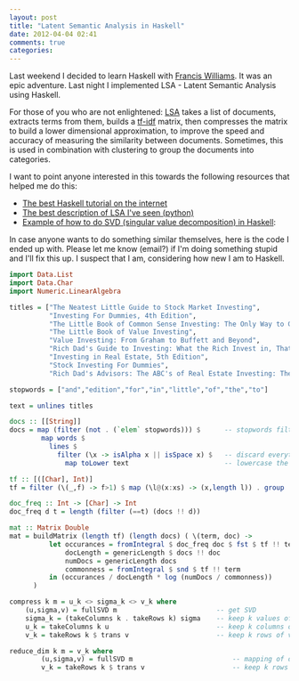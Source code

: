 ```yaml
---
layout: post
title: "Latent Semantic Analysis in Haskell"
date: 2012-04-04 02:41
comments: true
categories: 
---
```



Last weekend I decided to learn Haskell with [Francis Williams](http://fwilliams.org/). It was an epic adventure. Last night I implemented LSA - Latent Semantic Analysis using Haskell.

For those of you who are not enlightened: [LSA](http://en.wikipedia.org/wiki/Latent_semantic_analysis) takes a list of documents, extracts terms from them, builds a [tf-idf](http://en.wikipedia.org/wiki/Tfidf) matrix, then compresses the matrix to build a lower dimensional approximation, to improve the speed and accuracy of measuring the similarity between documents. Sometimes, this is used in combination with clustering to group the documents into categories.

I want to point anyone interested in this towards the following resources that helped me do this:

- [The best Haskell tutorial on the internet](http://learnyouahaskell.com/)
- [The best description of LSA I've seen (python)](http://www.puffinwarellc.com/index.php/news-and-articles/articles/33-latent-semantic-analysis-tutorial.html)
- [Example of how to do SVD (singular value decomposition) in Haskell](http://journal.batard.info/post/2009/04/08/svd-fun-profit): 

In case anyone wants to do something similar themselves, here is the code I ended up with. Please let me know (email?) if I'm doing something stupid and I'll fix this up. I suspect that I am, considering how new I am to Haskell.

``` haskell
import Data.List
import Data.Char
import Numeric.LinearAlgebra

titles = ["The Neatest Little Guide to Stock Market Investing",
          "Investing For Dummies, 4th Edition",
          "The Little Book of Common Sense Investing: The Only Way to Guarantee Your Fair Share of Stock Market Returns",
          "The Little Book of Value Investing",
          "Value Investing: From Graham to Buffett and Beyond",
          "Rich Dad's Guide to Investing: What the Rich Invest in, That the Poor and the Middle Class Do Not!",
          "Investing in Real Estate, 5th Edition",
          "Stock Investing For Dummies",
          "Rich Dad's Advisors: The ABC's of Real Estate Investing: The Secrets of Finding Hidden Profits Most Investors Miss" ]

stopwords = ["and","edition","for","in","little","of","the","to"]

text = unlines titles

docs :: [[String]]
docs = map (filter (not . (`elem` stopwords))) $      -- stopwords filter
        map words $
          lines $
            filter (\x -> isAlpha x || isSpace x) $   -- discard everything except alpha and space characters
              map toLower text                        -- lowercase the input

tf :: [([Char], Int)]
tf = filter (\(_,f) -> f>1) $ map (\l@(x:xs) -> (x,length l)) . group . sort $ concat docs -- remove words that appear only once

doc_freq :: Int -> [Char] -> Int
doc_freq d t = length (filter (==t) (docs !! d))

mat :: Matrix Double
mat = buildMatrix (length tf) (length docs) ( \(term, doc) ->
          let occurances = fromIntegral $ doc_freq doc $ fst $ tf !! term -- occurance count
              docLength = genericLength $ docs !! doc                     -- words per doc
              numDocs = genericLength docs                                -- number of docs
              commonness = fromIntegral $ snd $ tf !! term                -- number of docs this word occurs in
          in (occurances / docLength * log (numDocs / commonness))
      )

compress k m = u_k <> sigma_k <> v_k where
    (u,sigma,v) = fullSVD m                         -- get SVD
    sigma_k = (takeColumns k . takeRows k) sigma    -- keep k values of Σ
    u_k = takeColumns k u                           -- keep k columns of U
    v_k = takeRows k $ trans v                      -- keep k rows of v

reduce_dim k m = v_k where
        (u,sigma,v) = fullSVD m                         -- mapping of documents to concept space
        v_k = takeRows k $ trans v                      -- keep k rows of v
```
